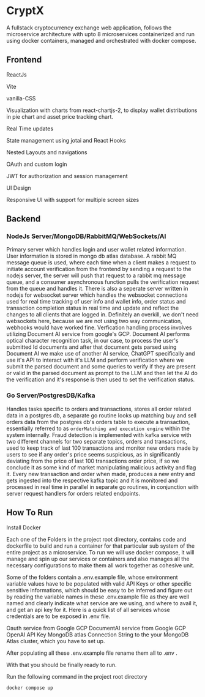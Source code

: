 # CryptX
 A fullstack cryptocurrency exchange web application, follows the microservice architecture with upto 8 microservices containerized and run using docker containers, managed and orchestrated with docker compose. 

 
## Frontend
 ReactJs

 Vite

 vanilla-CSS

 Visualization with charts from react-chartjs-2, to display wallet distributions in pie chart and asset price tracking chart.

 Real Time updates

 State management using jotai and React Hooks

 Nested Layouts and navigations

 OAuth and custom login

 JWT for authorization and session management

 UI Design

 Responsive UI with support for multiple screen sizes
 

## Backend

 ### NodeJs Server/MongoDB/RabbitMQ/WebSockets/AI
  Primary server which handles login and user wallet related information. User information is stored in mongo db atlas database. A rabbit MQ message queue is used, where each time when a client makes a request to initiate account verification from the frontend by sending a request to the nodejs server, the server will push that request to a rabbit mq message queue, and a consumer asynchronous function pulls the verification request from the queue and handles it. There is also a seperate server written in nodejs for websocket server which handles the websocket connections used for real time tracking of user info and wallet info, order status and transaction completion status in real time and update and reflect the changes to all clients that are logged in. Definitely an overkill, we don't need websockets here, because we are not using two way communication, webhooks would have worked fine. Verfication handling process involves utilizing Document AI service from google's GCP. Document AI performs optical character recognition task, in our case, to process the user's submitted Id documents and after that document gets parsed using Document AI we make use of another AI service, ChatGPT specifically and use it's API to interact with it's LLM and perform verification where we submit the parsed document and some queries to verify if they are present or valid in the parsed document as prompt to the LLM and then let the AI do the verification and it's response is then used to set the verification status.

 ### Go Server/PostgresDB/Kafka
  Handles tasks specific to orders and transactions, stores all order related data in a postgres db, a separate go routine looks up matching buy and sell orders data from the postgres db's orders table to execute a transaction, essentially referred to as `orderMatching and execution engine` within the system internally. Fraud detection is implemented with kafka service with two different channels for two separate topics, orders and transactions, used to keep track of last 100 transactions and monitor new orders made by users to see if any order's price seems suspicious, as in significantly deviating from the price of last 100 transactions order price, if so we conclude it as some kind of market manipulating malicious activity and flag it. Every new transaction and order when made, produces a new entry and gets ingested into the respective kafka topic and it is monitored and processed in real time in parallel in separate go routines, in conjunction with server request handlers for orders related endpoints.
 
## How To Run

Install Docker

Each one of the Folders in the project root directory, contains code and dockerfile to build and run a container for that particular sub system of the entire project as a microservice.
To run we will use docker compose, it will manage and spin up our services or containers and also manages all the necessary configurations to make them all work together as cohesive unit. 

Some of the folders contain a .env.example file, whose environment variable values have to be populated with valid API Keys or other specific sensitive informations, which should be easy to be inferred and figure out by reading the variable names in these .env.example file as they are well named and clearly indicate what service are we using, and where to avail it, and get an api key for it. Here is a quick list of all services whose credentials are to be exposed in .env file.

Oauth service from Google GCP
DocumentAI service from Google GCP
OpenAI API Key
MongoDB atlas Connection String to the your MongoDB Atlas cluster, which you have to set up.

After populating all these .env.example file rename them all to .env .

With that you should be finally ready to run.

Run the following command in the project root directory

    docker compose up